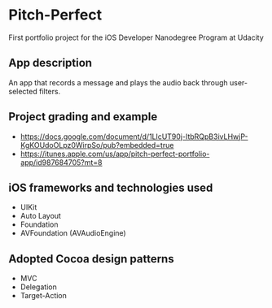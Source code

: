# Pitch-Perfect
First portfolio project for the iOS Developer Nanodegree Program at Udacity

## App description
An app that records a message and plays the audio back through user-selected filters.

## Project grading and example
* https://docs.google.com/document/d/1LlcUT90j-ItbRQpB3ivLHwjP-KgKOUdoOLpz0WirpSo/pub?embedded=true
* https://itunes.apple.com/us/app/pitch-perfect-portfolio-app/id987684705?mt=8

## iOS frameworks and technologies used
* UIKit
* Auto Layout
* Foundation
* AVFoundation (AVAudioEngine)

## Adopted Cocoa design patterns
* MVC
* Delegation
* Target-Action
